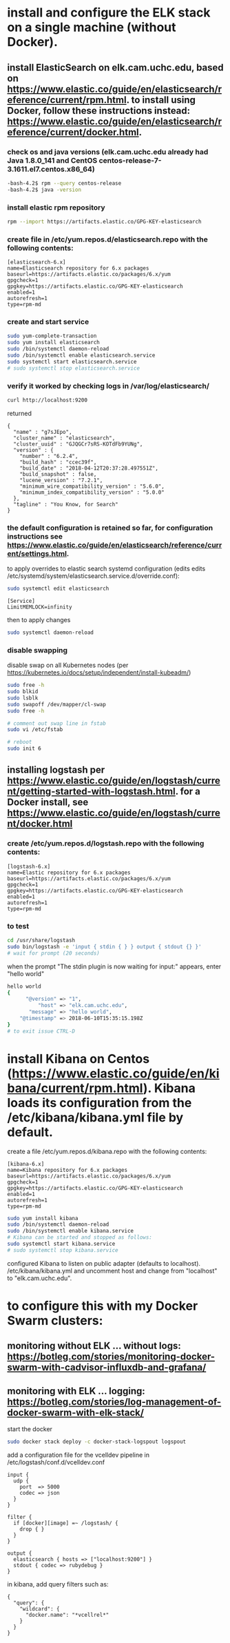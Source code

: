 # install and configure the ELK stack on a single machine (without Docker).

## install ElasticSearch on elk.cam.uchc.edu, based on https://www.elastic.co/guide/en/elasticsearch/reference/current/rpm.html.  to install using Docker, follow these instructions instead: https://www.elastic.co/guide/en/elasticsearch/reference/current/docker.html.

### check os and java versions (elk.cam.uchc.edu already had Java 1.8.0_141 and CentOS centos-release-7-3.1611.el7.centos.x86_64)

```bash
-bash-4.2$ rpm --query centos-release
-bash-4.2$ java -version
```

### install elastic rpm repository

```bash
rpm --import https://artifacts.elastic.co/GPG-KEY-elasticsearch
```

### create file in /etc/yum.repos.d/elasticsearch.repo with the following contents:

```
[elasticsearch-6.x]
name=Elasticsearch repository for 6.x packages
baseurl=https://artifacts.elastic.co/packages/6.x/yum
gpgcheck=1
gpgkey=https://artifacts.elastic.co/GPG-KEY-elasticsearch
enabled=1
autorefresh=1
type=rpm-md
```

### create and start service

```bash
sudo yum-complete-transaction
sudo yum install elasticsearch
sudo /bin/systemctl daemon-reload
sudo /bin/systemctl enable elasticsearch.service
sudo systemctl start elasticsearch.service
# sudo systemctl stop elasticsearch.service
```

### verify it worked by checking logs in /var/log/elasticsearch/

```bash
curl http://localhost:9200
```

returned

```
{
  "name" : "g7sJEpo",
  "cluster_name" : "elasticsearch",
  "cluster_uuid" : "GJQGCr7sRS-KOTdFb9YUNg",
  "version" : {
    "number" : "6.2.4",
    "build_hash" : "ccec39f",
    "build_date" : "2018-04-12T20:37:28.497551Z",
    "build_snapshot" : false,
    "lucene_version" : "7.2.1",
    "minimum_wire_compatibility_version" : "5.6.0",
    "minimum_index_compatibility_version" : "5.0.0"
  },
  "tagline" : "You Know, for Search"
}
```

### the default configuration is retained so far, for configuration instructions see https://www.elastic.co/guide/en/elasticsearch/reference/current/settings.html.

to apply overrides to elastic search systemd configuration (edits edits /etc/systemd/system/elasticsearch.service.d/override.conf):

```bash
sudo systemctl edit elasticsearch
```

```
[Service]
LimitMEMLOCK=infinity
```

then to apply changes

```bash
sudo systemctl daemon-reload
```

### disable swapping

disable swap on all Kubernetes nodes (per https://kubernetes.io/docs/setup/independent/install-kubeadm/)

```bash
sudo free -h
sudo blkid
sudo lsblk
sudo swapoff /dev/mapper/cl-swap
sudo free -h

# comment out swap line in fstab
sudo vi /etc/fstab

# reboot
sudo init 6
```

## installing logstash per https://www.elastic.co/guide/en/logstash/current/getting-started-with-logstash.html.  for a Docker install, see https://www.elastic.co/guide/en/logstash/current/docker.html


### create /etc/yum.repos.d/logstash.repo with the following contents:

```
[logstash-6.x]
name=Elastic repository for 6.x packages
baseurl=https://artifacts.elastic.co/packages/6.x/yum
gpgcheck=1
gpgkey=https://artifacts.elastic.co/GPG-KEY-elasticsearch
enabled=1
autorefresh=1
type=rpm-md
```

### to test

```bash
cd /usr/share/logstash
sudo bin/logstash -e 'input { stdin { } } output { stdout {} }'
# wait for prompt (20 seconds)
```

when the prompt "The stdin plugin is now waiting for input:" appears, enter "hello world"

```bash
hello world
{
      "@version" => "1",
          "host" => "elk.cam.uchc.edu",
       "message" => "hello world",
    "@timestamp" => 2018-06-10T15:35:15.198Z
}
# to exit issue CTRL-D
```

# install Kibana on Centos (https://www.elastic.co/guide/en/kibana/current/rpm.html).  Kibana loads its configuration from the /etc/kibana/kibana.yml file by default.

create a file /etc/yum.repos.d/kibana.repo with the following contents:

```
[kibana-6.x]
name=Kibana repository for 6.x packages
baseurl=https://artifacts.elastic.co/packages/6.x/yum
gpgcheck=1
gpgkey=https://artifacts.elastic.co/GPG-KEY-elasticsearch
enabled=1
autorefresh=1
type=rpm-md
```

```bash
sudo yum install kibana
sudo /bin/systemctl daemon-reload
sudo /bin/systemctl enable kibana.service
# Kibana can be started and stopped as follows:
sudo systemctl start kibana.service
# sudo systemctl stop kibana.service
```

configured Kibana to listen on public adapter (defaults to localhost).  /etc/kibana/kibana.yml and uncomment host and change from "localhost" to "elk.cam.uchc.edu".


# to configure this with my Docker Swarm clusters:

## monitoring without ELK ... without logs:  https://botleg.com/stories/monitoring-docker-swarm-with-cadvisor-influxdb-and-grafana/

## monitoring with ELK ... logging: https://botleg.com/stories/log-management-of-docker-swarm-with-elk-stack/

start the docker

```bash
sudo docker stack deploy -c docker-stack-logspout logspout
```

add a configuration file for the vcelldev pipeline in /etc/logstash/conf.d/vcelldev.conf 

```
input {
  udp {
    port  => 5000
    codec => json
  }
}

filter {
  if [docker][image] =~ /logstash/ {
    drop { }
  }
}

output {
  elasticsearch { hosts => ["localhost:9200"] }
  stdout { codec => rubydebug }
}
```

in kibana, add query filters such as:

```
{
  "query": {
    "wildcard": {
      "docker.name": "*vcellrel*"
    }
  }
}
```

